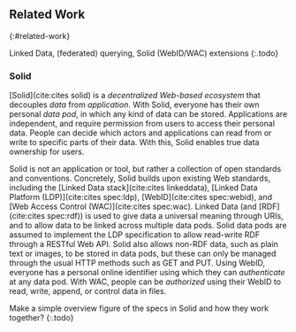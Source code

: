## Related Work
{:#related-work}

Linked Data, (federated) querying, Solid (WebID/WAC) extensions
{:.todo}

### Solid

[Solid](cite:cites solid) is a _decentralized Web-based ecosystem_ that decouples _data_ from _application_.
With Solid, everyone has their own personal _data pod_, in which any kind of data can be stored.
Applications are independent, and require permission from users to access their personal data.
People can decide which actors and applications can read from or write to specific parts of their data.
With this, Solid enables true data ownership for users.

Solid is not an application or tool, but rather a collection of open standards and conventions.
Concretely, Solid builds upon existing Web standards, including the [Linked Data stack](cite:cites linkeddata),
[Linked Data Platform (LDP)](cite:cites spec:ldp), [WebID](cite:cites spec:webid), and [Web Access Control (WAC)](cite:cites spec:wac).
Linked Data (and [RDF](cite:cites spec:rdf)) is used to give data a universal meaning through URIs,
and to allow data to be linked across multiple data pods.
Solid data pods are assumed to implement the LDP specification to allow read-write RDF through a RESTful Web API.
Solid also allows non-RDF data, such as plain text or images, to be stored in data pods,
but these can only be managed through the usual HTTP methods such as GET and PUT.
Using WebID, everyone has a personal online identifier using which they can _authenticate_ at any data pod.
With WAC, people can be _authorized_ using their WebID to read, write, append, or control data in files.

Make a simple overview figure of the specs in Solid and how they work together?
{:.todo}
